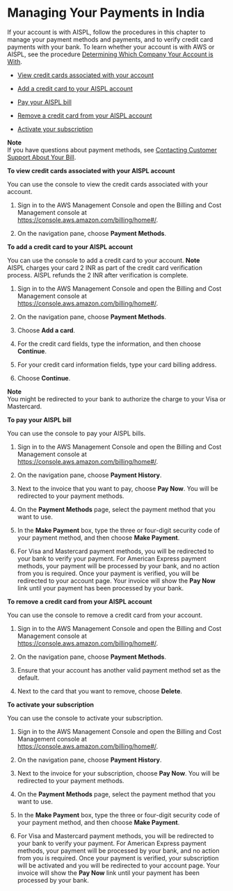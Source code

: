 # Managing Your Payments in India<a name="edit-aispl-payment-method"></a>

If your account is with AISPL, follow the procedures in this chapter to manage your payment methods and payments, and to verify credit card payments with your bank\. To learn whether your account is with AWS or AISPL, see the procedure [Determining Which Company Your Account is With](manage-account-payment-aispl.md#determine-seller)\. 

+ [View credit cards associated with your account](#aispl-view-credit)

+ [Add a credit card to your AISPL account](#aispl-add-credit)

+ [Pay your AISPL bill](#aispl-pay-bill)

+ [Remove a credit card from your AISPL account](#aispl-remove-credit)

+ [Activate your subscription](#aispl-activate-subscription)

**Note**  
If you have questions about payment methods, see [Contacting Customer Support About Your Bill](billing-get-answers.md)\.

**To view credit cards associated with your AISPL account**

You can use the console to view the credit cards associated with your account\.

1. Sign in to the AWS Management Console and open the Billing and Cost Management console at [https://console\.aws\.amazon\.com/billing/home\#/](https://console.aws.amazon.com/billing/home)\.

1. On the navigation pane, choose **Payment Methods**\. 

**To add a credit card to your AISPL account**

You can use the console to add a credit card to your account\.
**Note**  
AISPL charges your card 2 INR as part of the credit card verification process\. AISPL refunds the 2 INR after verification is complete\.

1. Sign in to the AWS Management Console and open the Billing and Cost Management console at [https://console\.aws\.amazon\.com/billing/home\#/](https://console.aws.amazon.com/billing/home)\.

1. On the navigation pane, choose **Payment Methods**\.

1. Choose **Add a card**\.

1. For the credit card fields, type the information, and then choose **Continue**\.

1. For your credit card information fields, type your card billing address\.

1. Choose **Continue**\.

**Note**  
You might be redirected to your bank to authorize the charge to your Visa or Mastercard\.

**To pay your AISPL bill**

You can use the console to pay your AISPL bills\.

1. Sign in to the AWS Management Console and open the Billing and Cost Management console at [https://console\.aws\.amazon\.com/billing/home\#/](https://console.aws.amazon.com/billing/home)\.

1. On the navigation pane, choose **Payment History**\. 

1. Next to the invoice that you want to pay, choose **Pay Now**\. You will be redirected to your payment methods\.

1. On the **Payment Methods** page, select the payment method that you want to use\.

1. In the **Make Payment** box, type the three or four\-digit security code of your payment method, and then choose **Make Payment**\.

1. For Visa and Mastercard payment methods, you will be redirected to your bank to verify your payment\. For American Express payment methods, your payment will be processed by your bank, and no action from you is required\. Once your payment is verified, you will be redirected to your account page\. Your invoice will show the **Pay Now** link until your payment has been processed by your bank\.

**To remove a credit card from your AISPL account**

You can use the console to remove a credit card from your account\.

1. Sign in to the AWS Management Console and open the Billing and Cost Management console at [https://console\.aws\.amazon\.com/billing/home\#/](https://console.aws.amazon.com/billing/home)\.

1. On the navigation pane, choose **Payment Methods**\.

1. Ensure that your account has another valid payment method set as the default\.

1. Next to the card that you want to remove, choose **Delete**\.

**To activate your subscription**

You can use the console to activate your subscription\.

1. Sign in to the AWS Management Console and open the Billing and Cost Management console at [https://console\.aws\.amazon\.com/billing/home\#/](https://console.aws.amazon.com/billing/home)\.

1. On the navigation pane, choose **Payment History**\. 

1. Next to the invoice for your subscription, choose **Pay Now**\. You will be redirected to your payment methods\.

1. On the **Payment Methods** page, select the payment method that you want to use\.

1. In the **Make Payment** box, type the three or four\-digit security code of your payment method, and then choose **Make Payment**\.

1. For Visa and Mastercard payment methods, you will be redirected to your bank to verify your payment\. For American Express payment methods, your payment will be processed by your bank, and no action from you is required\. Once your payment is verified, your subscription will be activated and you will be redirected to your account page\. Your invoice will show the **Pay Now** link until your payment has been processed by your bank\.